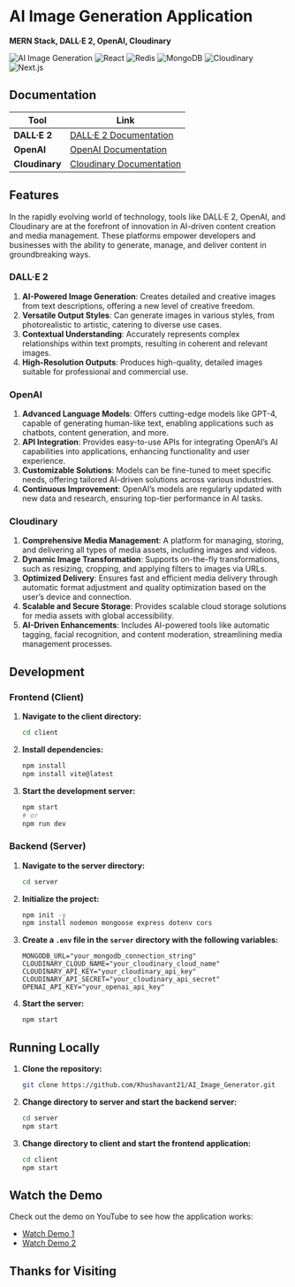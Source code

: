 # AI Image Generation Application
**MERN Stack, DALL·E 2, OpenAI, Cloudinary**

![AI Image Generation](https://camo.githubusercontent.com/c8af3418f8fe508aed1c66f474b50f9e9d8f64db648d1bd947527b35b6243a99/68747470733a2f2f696d672e736869656c64732e696f2f62616467652f636861744750542d3734616139633f7374796c653d666f722d7468652d6261646765266c6f676f3d6f70656e6169266c6f676f436f6c6f723d7768697465)
![React](https://shields.io/badge/react-black?logo=react&style=for-the-badge)
![Redis](https://camo.githubusercontent.com/06d936bcad9d3f9d0e611e9afa230ebdefcac4074b7d97c425a3346495db190c/68747470733a2f2f696d672e736869656c64732e696f2f62616467652f72656475782d2532333539336438382e7376673f7374796c653d666f722d7468652d6261646765266c6f676f3d7265647578266c6f676f436f6c6f723d7768697465)
![MongoDB](https://camo.githubusercontent.com/7e95531437f8c91626ae46cb69240160dfde5c39c1119c550cd174ba8a19e712/68747470733a2f2f696d672e736869656c64732e696f2f62616467652f4d6f6e676f44422d2532333465613934622e7376673f7374796c653d666f722d7468652d6261646765266c6f676f3d6d6f6e676f6462266c6f676f436f6c6f723d7768697465)
![Cloudinary](https://camo.githubusercontent.com/3b41d3ae73bc489dbb2be32e772cc814e3a76e372027056c72e5b970c04684a5/68747470733a2f2f696d672e736869656c64732e696f2f62616467652f7461696c77696e646373732d2532333338423241432e7376673f7374796c653d666f722d7468652d6261646765266c6f676f3d7461696c77696e642d637373266c6f676f436f6c6f723d7768697465)
![Next.js](https://camo.githubusercontent.com/02979d993257856f05ea5d7452f62c20dd4a7a200939dd25ff811afb1e954823/68747470733a2f2f696d672e736869656c64732e696f2f62616467652f4e657874253230436c6f75642d3042393444453f7374796c653d666f722d7468652d6261646765266c6f676f3d6e657874636c6f7564266c6f676f436f6c6f723d7768697465)

## Documentation
| Tool          | Link                                                                                             |
| -------------- | ------------------------------------------------------------------------------------------------ |
| **DALL·E 2**  | [DALL·E 2 Documentation](https://platform.openai.com/docs/guides/images/introduction)            |
| **OpenAI**    | [OpenAI Documentation](https://platform.openai.com/docs/concepts)                                |
| **Cloudinary**| [Cloudinary Documentation](https://cloudinary.com/documentation/image_upload_api_reference)     |

## Features
In the rapidly evolving world of technology, tools like DALL·E 2, OpenAI, and Cloudinary are at the forefront of innovation in AI-driven content creation and media management. These platforms empower developers and businesses with the ability to generate, manage, and deliver content in groundbreaking ways.

### **DALL·E 2**
1. **AI-Powered Image Generation**: Creates detailed and creative images from text descriptions, offering a new level of creative freedom.
2. **Versatile Output Styles**: Can generate images in various styles, from photorealistic to artistic, catering to diverse use cases.
3. **Contextual Understanding**: Accurately represents complex relationships within text prompts, resulting in coherent and relevant images.
4. **High-Resolution Outputs**: Produces high-quality, detailed images suitable for professional and commercial use.

### **OpenAI**
1. **Advanced Language Models**: Offers cutting-edge models like GPT-4, capable of generating human-like text, enabling applications such as chatbots, content generation, and more.
2. **API Integration**: Provides easy-to-use APIs for integrating OpenAI’s AI capabilities into applications, enhancing functionality and user experience.
3. **Customizable Solutions**: Models can be fine-tuned to meet specific needs, offering tailored AI-driven solutions across various industries.
4. **Continuous Improvement**: OpenAI’s models are regularly updated with new data and research, ensuring top-tier performance in AI tasks.

### **Cloudinary**
1. **Comprehensive Media Management**: A platform for managing, storing, and delivering all types of media assets, including images and videos.
2. **Dynamic Image Transformation**: Supports on-the-fly transformations, such as resizing, cropping, and applying filters to images via URLs.
3. **Optimized Delivery**: Ensures fast and efficient media delivery through automatic format adjustment and quality optimization based on the user’s device and connection.
4. **Scalable and Secure Storage**: Provides scalable cloud storage solutions for media assets with global accessibility.
5. **AI-Driven Enhancements**: Includes AI-powered tools like automatic tagging, facial recognition, and content moderation, streamlining media management processes.

## Development

### Frontend (Client)
1. **Navigate to the client directory:**
    ```bash
    cd client
    ```

2. **Install dependencies:**
    ```bash
    npm install
    npm install vite@latest
    ```

3. **Start the development server:**
    ```bash
    npm start
    # or
    npm run dev
    ```

### Backend (Server)
1. **Navigate to the server directory:**
    ```bash
    cd server
    ```

2. **Initialize the project:**
    ```bash
    npm init -y
    npm install nodemon mongoose express dotenv cors
    ```

3. **Create a `.env` file in the `server` directory with the following variables:**
    ```env
    MONGODB_URL="your_mongodb_connection_string"
    CLOUDINARY_CLOUD_NAME="your_cloudinary_cloud_name"
    CLOUDINARY_API_KEY="your_cloudinary_api_key"
    CLOUDINARY_API_SECRET="your_cloudinary_api_secret"
    OPENAI_API_KEY="your_openai_api_key"
    ```

4. **Start the server:**
    ```bash
    npm start
    ```

## Running Locally

1. **Clone the repository:**
    ```bash
   git clone https://github.com/Khushavant21/AI_Image_Generator.git
    ```

2. **Change directory to server and start the backend server:**
    ```bash
    cd server
    npm start
    ```

3. **Change directory to client and start the frontend application:**
    ```bash
    cd client
    npm start
    ```

## Watch the Demo

Check out the demo on YouTube to see how the application works:
- [Watch Demo 1](https://www.youtube.com/watch?v=ok9mHOuvVSI)
- [Watch Demo 2](https://www.youtube.com/watch?v=jtpgGfMI19I)

## Thanks for Visiting

